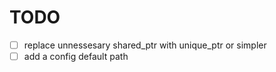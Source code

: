 # TODO

- [ ] replace unnessesary shared_ptr with unique_ptr or simpler
- [ ] add a config default path
